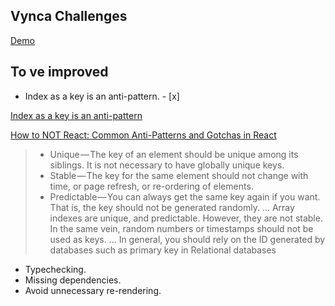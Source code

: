 ## Vynca Challenges

[Demo](http://carr1005.github.io/vynca-challenges/)

## To ve improved
- Index as a key is an anti-pattern. - [x]

[Index as a key is an anti-pattern](https://medium.com/@robinpokorny/index-as-a-key-is-an-anti-pattern-e0349aece318)

[How to NOT React: Common Anti-Patterns and Gotchas in React](https://codeburst.io/how-to-not-react-common-anti-patterns-and-gotchas-in-react-40141fe0dcd)
> * Unique — The key of an element should be unique among its siblings. It is not necessary to have globally unique keys.
> * Stable — The key for the same element should not change with time, or page refresh, or re-ordering of elements.
> * Predictable — You can always get the same key again if you want. That is, the key should not be generated randomly.
> ... Array indexes are unique, and predictable. However, they are not stable. In the same vein, random numbers or timestamps should not be used as keys.
> ... In general, you should rely on the ID generated by databases such as primary key in Relational databases


- Typechecking.
- Missing dependencies. 
- Avoid unnecessary re-rendering.
